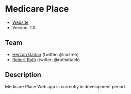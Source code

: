 # Medicare Place

* [Website](http://www.medicareplace.com/)
* Version: 1.0

## Team

* [Herzon Garlan](http://im.herzongarlan.com/) (twitter: @nozreh)
* [Robert Roth](http://rothattack.com/)  (twitter: @rothattack)

## Description

Medicare Place Web app is currently in development period.

